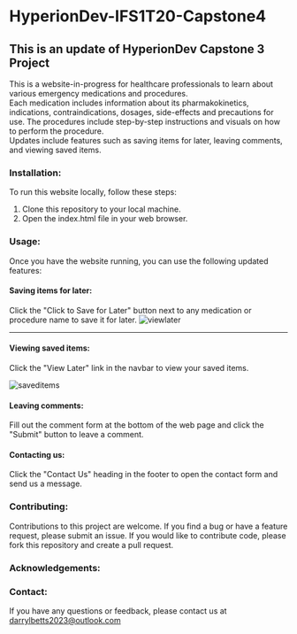 # HyperionDev-IFS1T20-Capstone4
## This is an update of HyperionDev Capstone 3 Project  
This is a website-in-progress for healthcare professionals to learn about various emergency medications and procedures.  
Each medication includes information about its pharmakokinetics, indications, contraindications, dosages, side-effects and precautions for use. The procedures include step-by-step instructions and visuals on how to perform the procedure.  
Updates include features such as saving items for later, leaving comments, and viewing saved items.

### Installation:  
To run this website locally, follow these steps:

1. Clone this repository to your local machine. 
2. Open the index.html file in your web browser.

### Usage:  
Once you have the website running, you can use the following updated features:

#### Saving items for later: 
Click the "Click to Save for Later" button next to any medication or procedure name to save it for later.
![viewlater](https://user-images.githubusercontent.com/91093650/233989436-45b05132-9f64-4330-a67f-194deef96f46.png)
***
#### Viewing saved items: 
Click the "View Later" link in the navbar to view your saved items.

![saveditems](https://user-images.githubusercontent.com/91093650/233989407-dcc0ba9c-5a68-4d92-aaa4-b4ca29745ba8.png)
#### Leaving comments: 
Fill out the comment form at the bottom of the web page and click the "Submit" button to leave a comment.
#### Contacting us: 
Click the "Contact Us" heading in the footer to open the contact form and send us a message.

### Contributing:
Contributions to this project are welcome. If you find a bug or have a feature request, please submit an issue. If you would like to contribute code, please fork this repository and create a pull request.

### Acknowledgements:


### Contact:
If you have any questions or feedback, please contact us at darrylbetts2023@outlook.com







